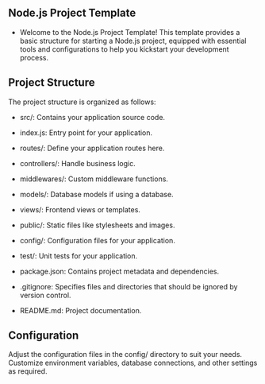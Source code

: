 ## Node.js Project Template
- Welcome to the Node.js Project Template! This template provides a basic structure for starting a Node.js project, equipped with essential tools and configurations to help you kickstart your development process.

## Project Structure
The project structure is organized as follows:

* src/: Contains your application source code.

* index.js: Entry point for your application.
* routes/: Define your application routes here.
* controllers/: Handle business logic.
* middlewares/: Custom middleware functions.
* models/: Database models if using a database.
* views/: Frontend views or templates.
* public/: Static files like stylesheets and images.
* config/: Configuration files for your application.

* test/: Unit tests for your application.

* package.json: Contains project metadata and dependencies.

* .gitignore: Specifies files and directories that should be ignored by version control.

* README.md: Project documentation.

## Configuration
Adjust the configuration files in the config/ directory to suit your needs. Customize environment variables, database connections, and other settings as required.

